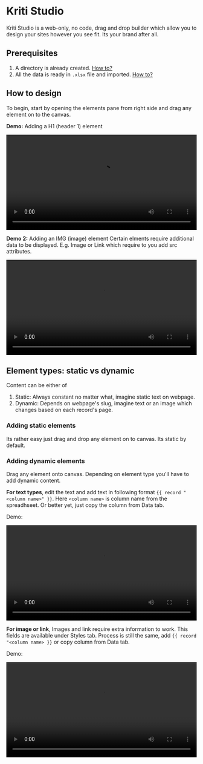 # Kriti Studio

Kriti Studio is a web-only, no code, drag and drop builder which
allow you to design your sites however you see fit. Its your brand after all.

## Prerequisites

1. A directory is already created. [How to?](/docs/new-directory)
2. All the data is ready in `.xlsx` file and imported. [How to?](/docs/data)


## How to design

To begin, start by opening the elements pane from right side and drag any element on to the canvas.

__Demo:__ Adding a H1 (header 1) element

<video controls width="100%">
  <source src="/assets/docs/drag-drop-elems.mp4" type="video/mp4" />
</video>

__Demo 2:__ Adding an IMG (image) element
Certain elments require additional data to be displayed. E.g. Image or Link which require to you add src attributes.

<video controls width="100%">
  <source src="/assets/docs/drag-drop-img.mp4" type="video/mp4" />
</video>


## Element types: static vs dynamic

Content can be either of
1. Static: Always constant no matter what, imagine static text on webpage.
2. Dynamic: Depends on webpage's slug, imagine text or an image which changes based on each record's page.

### Adding static elements

Its rather easy just drag and drop any element on to canvas. Its static by default.

### Adding dynamic elements

Drag any element onto canvas. Depending on element type you'll have to add dynamic content.

__For text types__, edit the text and add text in following format `{{ record "<column name>" }}`.
Here `<column name>` is column name from the spreadhseet.
Or better yet, just copy the column from Data tab.

Demo:

<video controls width="100%">
  <source src="/assets/docs/dynamic-text.mp4" type="video/mp4" />
</video>

__For image or link__, Images and link require extra information to work. This fields
are available under Styles tab. Process is still the same, add `{{ record "<column name> }}` or
copy column from Data tab.

Demo:

<video controls width="100%">
  <source src="/assets/docs/dynamic-img.mp4" type="video/mp4" />
</video>
